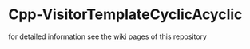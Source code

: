 # Cpp-VisitorTemplateCyclicAcyclic
for detailed information see the [wiki](https://github.com/GerdHirsch/Cpp-VisitorFrameworkCyclicAcyclic/wiki) 
pages of this repository
